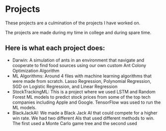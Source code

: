 # Projects
These projects are a culmination of the projects I have worked on.

The projects are made during my time in college and during spare time.

Here is what each project does:
-
- Darwin: A simulation of ants in an environment that navigate and cooperate to find food sources using our own custom Ant Colony Optimization Algorithm
- ML Algorithms: Around 4 files with machine learning algorithms that were made from scratch. Lasso Regression, Polynomial Regression, SGD on Logistic Regression, and Linear Regression
- StockTrackingML: This is a project where we used LSTM and Random Forest ML models to predict stock prices from some of the top tech companies including Apple and Google. TensorFlow was used to run the ML models.
- BlackJackAI: We made a Black Jack AI that could compete for a higher win rate. We had two different AIs that used different methods to win. The first used a Monte Carlo game tree and the second used  
